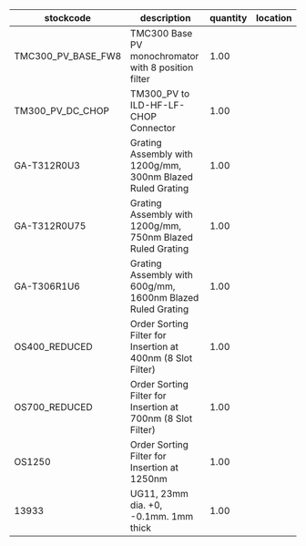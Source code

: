 |stockcode|description|quantity|location|
|---------|-----------|--------|--------|
|TMC300_PV_BASE_FW8|TMC300 Base PV monochromator with 8 position filter|1.00||
|TM300_PV_DC_CHOP|TM300_PV to ILD-HF-LF-CHOP Connector|1.00||
|GA-T312R0U3|Grating Assembly with 1200g/mm, 300nm Blazed Ruled Grating|1.00||
|GA-T312R0U75|Grating Assembly with 1200g/mm, 750nm Blazed Ruled Grating|1.00||
|GA-T306R1U6|Grating Assembly with 600g/mm, 1600nm Blazed Ruled Grating|1.00||
|OS400_REDUCED|Order Sorting Filter for Insertion at 400nm (8 Slot Filter)|1.00||
|OS700_REDUCED|Order Sorting Filter for Insertion at 700nm (8 Slot Filter)|1.00||
|OS1250|Order Sorting Filter for Insertion at 1250nm|1.00||
|13933|UG11, 23mm dia. +0, -0.1mm. 1mm thick|1.00||
